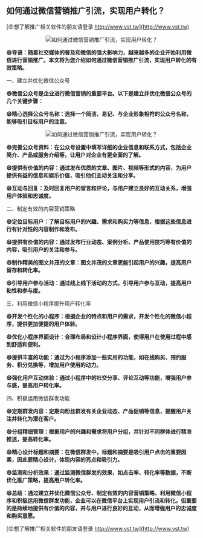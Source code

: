 ## **如何通过微信营销推广引流，实现用户转化？**

[😍想了解推广相关软件的朋友请登录 http://www.vst.tw](http://www.vst.tw)

 <center><img src="https://vst.tw/MP4/tuiguang/png/3.png" alt="如何通过微信营销推广引流，实现用户转化？"></center>

**😄导语：随着社交媒体的普及和微信的强大影响力，越来越多的企业开始利用微信进行营销推广。本文将为您介绍如何通过微信营销推广引流，实现用户转化的有效策略。**

一、建立并优化微信公众号

**😄微信公众号是企业进行微信营销的重要平台。以下是建立并优化微信公众号的几个关键步骤：**

**😄精心选择公众号名称：选择一个简洁、易记、与企业形象相符的公众号名称，能够吸引目标用户的注意。**

 <center><img src="https://vst.tw/MP4/tuiguang/png/5.png" alt="如何通过微信营销推广引流，实现用户转化？"></center>

**😄完善公众号资料：在公众号设置中填写详细的企业信息和联系方式，包括企业简介、产品或服务介绍等，让用户对企业有更全面的了解。**

**😄提供有价值的内容：通过发布优质的文章、图片、视频等形式的内容，为用户提供有益的信息和娱乐价值，吸引他们主动关注和分享。**

**😄互动与回复：及时回复用户的留言和评论，与用户建立良好的互动关系，增强用户体验和忠诚度。**

二、制定有效的内容营销策略

**😄定位目标用户：了解目标用户的兴趣、需求和购买力等信息，根据这些信息进行有针对性的内容制作和发布。**

**😄提供有价值的内容：通过发布行业动态、案例分析、产品使用技巧等有价值的内容，吸引用户的关注和参与。**

**😄制作精美的图文并茂的文章：图文并茂的文章更能引起用户的兴趣，提高用户留存和转化率。**

**😄引导用户参与活动：通过线上线下活动的方式，引导用户参与互动，提高用户粘性和参与度。**

三、利用微信小程序提升用户转化率

**😄开发个性化的小程序：根据企业的特点和用户的需求，开发个性化的微信小程序，提供更加便捷的用户体验。**

**😄优化小程序界面设计：合理布局和设计小程序界面，使得用户在使用过程中感到舒适和便利。**

**😄提供丰富的功能：通过为小程序添加一些实用的功能，如在线购买、预约服务、积分兑换等，增加用户使用的动力。**

**😄强化用户互动体验：通过小程序中的社交分享、评论互动等功能，增强用户参与感，提高用户转化率。**

四、积极运用微信群发功能

**😄定期群发内容：定期向粉丝群发有关企业动态、产品促销等信息，提醒用户关注并转化为潜在客户。**

**😄分组精细管理：根据用户的兴趣和需求将用户分组，并针对不同群体进行精准推送，提高转化率。**

**😄精心设计标题和摘要：在微信群发中，标题和摘要是吸引用户点击的重要因素，因此要精心设计，体现内容的亮点和吸引力。**

**😄监测和分析效果：通过监测微信群发的效果，如点击率、转化率等数据，不断优化推广策略，提高用户转化率。**

**😄总结：通过建立并优化微信公众号、制定有效的内容营销策略、利用微信小程序和积极运用微信群发功能，企业可以在微信平台上实现用户引流和转化。但重要的是持续地提供有价值的内容，并与用户进行良好的互动，从而增强用户的忠诚度和购买意愿。**

[😍想了解推广相关软件的朋友请登录 http://www.vst.tw](http://www.vst.tw)



